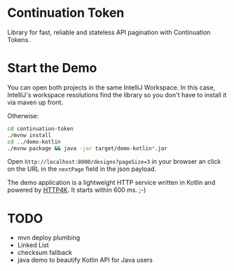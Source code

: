 # Continuation Token

Library for fast, reliable and stateless API pagination with Continuation Tokens.

# Start the Demo

You can open both projects in the same IntelliJ Workspace. In this case, IntelliJ's workspace resolutions find the library so you don't have to install it via maven up front.

Otherwise:

```bash
cd continuation-token
./mvnw install
cd ../demo-kotlin
./mvnw package && java -jar target/demo-kotlin*.jar
```

Open `http://localhost:8000/designs?pageSize=3` in your browser an click on the URL in the `nextPage` field in the json payload.

The demo application is a lightweight HTTP service written in Kotlin and powered by [HTTP4K](https://www.http4k.org/). It starts within 600 ms. ;-) 

# TODO

- mvn deploy plumbing
- Linked List
- checksum fallback
- java demo to beautify Kotlin API for Java users